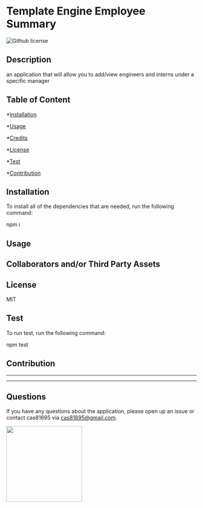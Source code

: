 # Template Engine Employee Summary

![Github license](https://img.shields.io/badge/License-MIT-yellow.svg)

## Description

an application that will allow you to add/view engineers and interns under a specific manager

## Table of Content

*[Installation](#installation)

*[Usage](#usage)

*[Credits](#credits)

*[License](#license)

*[Test](#test)

*[Contribution](#contribution)

## Installation

To install all of the dependencies that are needed, run the following command:

npm i

## Usage



## Collaborators and/or Third Party Assets



## License

MIT

## Test

To run test, run the following command:

npm test

## Contribution



----------------------------------------------





-----------------------------------------------

## Questions

If you have any questions about the application, please open up an issue or contact cas81695 via cas81695@gmail.com.

<img src= "https://avatars1.githubusercontent.com/u/58318559?v=4" width ="200px" height="200px">